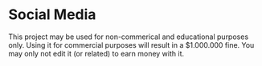 # Social Media
This project may be used for non-commerical and educational purposes only. Using it for commercial purposes will result in a $1.000.000 fine. You may only not edit it (or related) to earn money with it.
